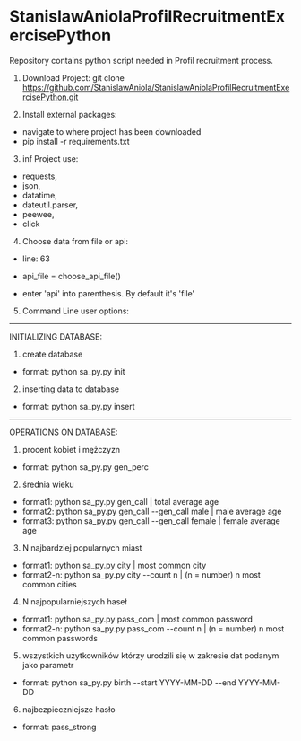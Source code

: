 # StanislawAniolaProfilRecruitmentExercisePython
Repository contains python script needed in Profil recruitment process.

1. Download Project:
git clone https://github.com/StanislawAniola/StanislawAniolaProfilRecruitmentExercisePython.git

2. Install external packages:
- navigate to where project has been downloaded
- pip install -r requirements.txt

3. inf
Project use:
- requests,
- json,
- datatime,
- dateutil.parser,
- peewee,
- click

4. Choose data from file or api:
- line: 63
- api_file = choose_api_file()

- enter 'api' into parenthesis. By default it's 'file'

5. Command Line user options:

__________________________________
INITIALIZING DATABASE:
1. create database
- format: python sa_py.py init

2. inserting data to database
- format: python sa_py.py insert

__________________________________
OPERATIONS ON DATABASE:
1. procent kobiet i mężczyzn
- format: python sa_py.py gen_perc

2. średnia wieku
- format1: python sa_py.py gen_call | total average age
- format2: python sa_py.py gen_call --gen_call male | male average age
- format3: python sa_py.py gen_call --gen_call female | female average age

3. N najbardziej popularnych miast
- format1: python sa_py.py city | most common city
- format2-n: python sa_py.py city --count n | (n = number) n most common cities

4. N najpopularniejszych haseł
- format1: python sa_py.py pass_com | most common password
- format2-n: python sa_py.py pass_com --count n | (n = number) n most common passwords

5. wszystkich użytkowników którzy urodzili się w zakresie dat podanym jako parametr
- format: python sa_py.py birth --start YYYY-MM-DD --end YYYY-MM-DD

6. najbezpieczniejsze hasło
- format: pass_strong
